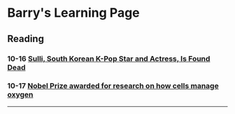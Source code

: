 # Barry's Learning Page
## Reading

### 10-16 [Sulli, South Korean K-Pop Star and Actress, Is Found Dead](1016.md)
### 10-17 [Nobel Prize awarded for research on how cells manage oxygen](1017.md)





---
